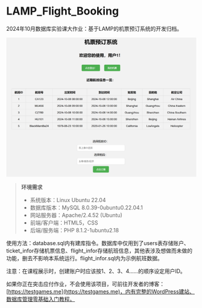 # LAMP_Flight_Booking
2024年10月数据库实验课大作业：基于LAMP的机票预订系统的开发归档。

![readme.png](readme.png "页面效果")

> **环境需求**
> 
> - 系统版本：Linux Ubuntu 22.04
> - 数据库版本：MySQL 8.0.39-0ubuntu0.22.04.1
> - 网站服务器：Apache/2.4.52 (Ubuntu)
> - 前端/客户端：HTML5，CSS
> - 后端/服务端：PHP 8.1.2-1ubuntu2.18

使用方法：database.sql内有建库指令。数据库中仅用到了users表存储账户、ticket_infor存储机票信息、flight_infor存储航班信息，其他表涉及想做而未做的功能，删去不影响本系统运行。flight_infor.sql内为示例航班数据。

注意：在课程展示时，创建账户时应该按1、2、3、4……的顺序设定用户ID。

如果你正在突击应付作业，不会使用该项目，可前往开发者的博客：[https://testgames.me](https://testgames.me)，内有完整的WordPress建站、数据库管理零基础入门教程。